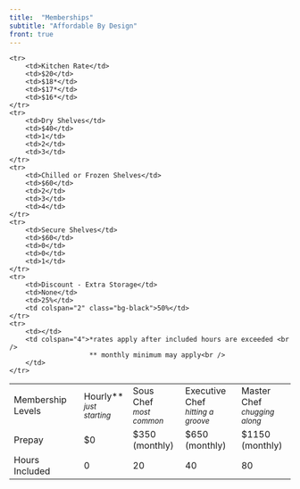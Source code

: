 ```yaml
---
title:  "Memberships"
subtitle: "Affordable By Design"
front: true
---
```

<table class="table memberships">
  <tbody>
    <tr>
		<td>Membership Levels</td>
		<td class="bg-black">Hourly**<br/> <small><em>just starting</em></small></td>
		<td class="bg-red">Sous Chef <br/> <small><em>most common</em></small></td>
		<td class="bg-green">Executive Chef<br/> <small><em>hitting a groove</em></small></td>
		<td class="bg-yellow">Master Chef <br/> <small><em>chugging along</em></small></td>
    </tr>  
    <tr class="money">
		<td>Prepay</td>
		<td>$0 <br /></td>
		<td>$350 <br /><span class="smalltext">(monthly)</span></td>
		<td>$650 <br /><span class="smalltext">(monthly)</span></td>
		<td>$1150 <br /><span class="smalltext">(monthly)</span></td>
    </tr>		
    <tr>
		<td>Hours Included</td>
		<td>0</td>
		<td>20</td>
		<td>40</td>
		<td>80</td>
    </tr>

    <tr>
		<td>Kitchen Rate</td>
		<td>$20</td>
		<td>$18*</td>
		<td>$17*</td>
		<td>$16*</td>
    </tr>
    <tr>
		<td>Dry Shelves</td>
		<td>$40</td>
		<td>1</td>
		<td>2</td>
		<td>3</td>
    </tr>
    <tr>
		<td>Chilled or Frozen Shelves</td>
		<td>$60</td>
		<td>2</td>
		<td>3</td>
		<td>4</td>
    </tr>
    <tr>
		<td>Secure Shelves</td>
		<td>$60</td>
		<td>0</td>
		<td>0</td>
		<td>1</td>
    </tr>	
    <tr>
		<td>Discount - Extra Storage</td>
		<td>None</td>
		<td>25%</td>
		<td colspan="2" class="bg-black">50%</td>
    </tr>
	<tr>
		<td></td>
		<td colspan="4">*rates apply after included hours are exceeded <br />
						** monthly minimum may apply<br />
		</td>
	</tr>
  </tbody>
</table>
